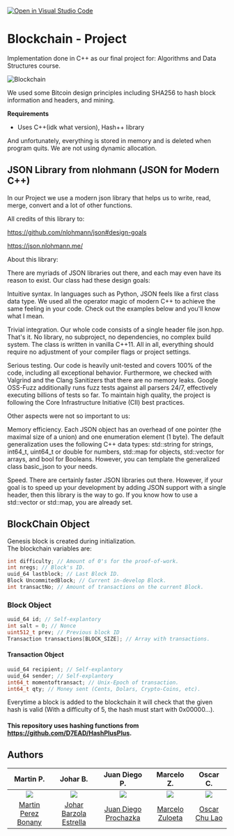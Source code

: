 [![Open in Visual Studio Code](https://classroom.github.com/assets/open-in-vscode-c66648af7eb3fe8bc4f294546bfd86ef473780cde1dea487d3c4ff354943c9ae.svg)](https://classroom.github.com/online_ide?assignment_repo_id=10088296&assignment_repo_type=AssignmentRepo)


# Blockchain - Project

Implementation done in C++ as our final project for: Algorithms and Data Structures course.  

![Blockchain](https://cryptoconexion.com/wp-content/uploads/2021/10/blockchainseguro-1024x607.jpg)

We used some Bitcoin design principles including SHA256 to hash block information and headers, and mining.

**Requirements**
- Uses C++(idk what version), Hash++ library
 
And unfortunately, everything is stored in memory and is deleted when program quits. We are not using dynamic allocation.

## JSON Library from nlohmann (JSON for Modern C++)

In our Project we use a modern json library that helps us to write, read, merge, convert and a lot of other functions. 

All credits of this library to: 

https://github.com/nlohmann/json#design-goals 

https://json.nlohmann.me/

About this library: 

There are myriads of JSON libraries out there, and each may even have its reason to exist. Our class had these design goals:

Intuitive syntax. In languages such as Python, JSON feels like a first class data type. We used all the operator magic of modern C++ to achieve the same feeling in your code. Check out the examples below and you'll know what I mean.

Trivial integration. Our whole code consists of a single header file json.hpp. That's it. No library, no subproject, no dependencies, no complex build system. The class is written in vanilla C++11. All in all, everything should require no adjustment of your compiler flags or project settings.

Serious testing. Our code is heavily unit-tested and covers 100% of the code, including all exceptional behavior. Furthermore, we checked with Valgrind and the Clang Sanitizers that there are no memory leaks. Google OSS-Fuzz additionally runs fuzz tests against all parsers 24/7, effectively executing billions of tests so far. To maintain high quality, the project is following the Core Infrastructure Initiative (CII) best practices.

Other aspects were not so important to us:

Memory efficiency. Each JSON object has an overhead of one pointer (the maximal size of a union) and one enumeration element (1 byte). The default generalization uses the following C++ data types: std::string for strings, int64_t, uint64_t or double for numbers, std::map for objects, std::vector for arrays, and bool for Booleans. However, you can template the generalized class basic_json to your needs.

Speed. There are certainly faster JSON libraries out there. However, if your goal is to speed up your development by adding JSON support with a single header, then this library is the way to go. If you know how to use a std::vector or std::map, you are already set.

## BlockChain Object
Genesis block is created during initialization.  
The blockchain variables are:
```cpp
int difficulty; // Amount of 0's for the proof-of-work.
int nregs; // Block's ID.
uuid_64 lastblock; // Last Block ID.
Block UncommitedBlock; // Current in-develop Block.
int transactNo; // Amount of transactions on the current Block.
```

### Block Object
```cpp
uuid_64 id; // Self-explantory
int salt = 0; // Nonce
uint512_t prev; // Previous block ID
Transaction transactions[BLOCK_SIZE]; // Array with transactions.
```

#### Transaction Object
```cpp
uuid_64 recipient; // Self-explantory
uuid_64 sender; // Self-explantory
int64_t momentoftransact; // Unix-Epoch of transaction.
int64_t qty; // Money sent (Cents, Dolars, Crypto-Coins, etc).
```

Everytime a block is added to the blockchain it will check that the given hash is valid (With a difficulty of 5, the hash must start with 0x00000...).

#### This repository uses hashing functions from https://github.com/D7EAD/HashPlusPlus.

## Authors

| Martin P. | Johar B.  |  Juan Diego P. | Marcelo Z. | Oscar C. |
|   :---:    |    :----:   |   :---:    |  :---:     |   :---:    |
| <img src="https://avatars.githubusercontent.com/u/87045535?v=4">  | <img src= "https://avatars.githubusercontent.com/u/66704166?v=4">   | <img src="https://avatars.githubusercontent.com/u/66135437?v=4">   | <img src="https://avatars.githubusercontent.com/u/85197213?v=4"> | <img src="https://avatars.githubusercontent.com/u/112034734?v=4">  |
[Martin Perez Bonany](https://github.com/Owzok) |   [Johar Barzola Estrella](https://github.com/Joharjbe)    | [Juan Diego Prochazka](https://github.com/juandiegoproch)  |  [Marcelo Zuloeta](https://github.com/marceloZS)   |  [Oscar Chu Lao](https://github.com/PachoRyan) |
